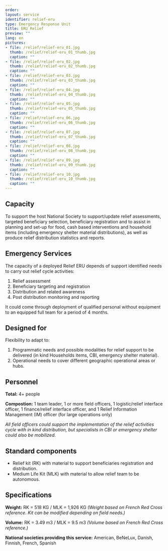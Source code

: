 ```yaml
---
order: 
layout: service
identifier: relief-eru
type: Emergency Response Unit
title: ERU Relief
preview: ""
lang: en
pictures:
- file: /relief/relief-eru_01.jpg
  thumb: /relief/relief-eru_01_thumb.jpg
  caption: ""
- file: /relief/relief-eru_02.jpg
  thumb: /relief/relief-eru_02_thumb.jpg
  caption: ""
- file: /relief/relief-eru_03.jpg
  thumb: /relief/relief-eru_03_thumb.jpg
  caption: ""
- file: /relief/relief-eru_04.jpg
  thumb: /relief/relief-eru_04_thumb.jpg
  caption: ""
- file: /relief/relief-eru_05.jpg
  thumb: /relief/relief-eru_05_thumb.jpg
  caption: ""
- file: /relief/relief-eru_06.jpg
  thumb: /relief/relief-eru_06_thumb.jpg
  caption: ""
- file: /relief/relief-eru_07.jpg
  thumb: /relief/relief-eru_07_thumb.jpg
  caption: ""
- file: /relief/relief-eru_08.jpg
  thumb: /relief/relief-eru_08_thumb.jpg
  caption: ""
- file: /relief/relief-eru_09.jpg
  thumb: /relief/relief-eru_09_thumb.jpg
  caption: ""
- file: /relief/relief-eru_10.jpg
  thumb: /relief/relief-eru_10_thumb.jpg
  caption: ""
---
```


## Capacity

To support the host National Society to support/update relief assessments, targeted beneficiary selection, beneficiary registration and to assist in planning and set-up for food, cash based interventions and household items (including emergency shelter material distributions), as well as produce relief distribution statistics and reports.

## Emergency Services

The capacity of a deployed Relief ERU depends of support identified needs to carry out relief cycle activities: 

1. Relief assessment
2. Beneficiary targeting and registration
3. Distribution and related awareness
4. Post distribution monitoring and reporting

It could come through deployment of qualified personal without equipment to an equipped full team for a period of 4 months.

## Designed for

Flexibility to adapt to:

1. Programmatic needs and possible modalities for relief support to be delivered (in kind Households items, CBI, emergency shelter material). 
2. Operational needs to cover different geographic operational areas or hubs.

## Personnel

**Total:** 4+ people

**Compostion:** 1 team leader, 1 or more field officers, 1 logistic/relief interface officer, 1 finance/relief interface officer, and 1 Relief Information Management (IM) officer (for large operations only)

_All field officers could support the implementation of the relief activities cycle with in kind distribution, but specialists in CBI or emergency shelter could also be mobilized._

## Standard components

- Relief kit (RK) with material to support beneficiaries registration and distribution.
- Medium Life Kit (MLK) with material to allow relief team to be autonomous.

## Specifications

**Weight:**  RK = 518 KG / MLK = 1,926 KG _(Weight based on French Red Cross reference. Kit can be modified depending on field needs.)_

**Volume:** RK = 3.49 m3 / MLK = 9.5 m3 _(Volume based on French Red Cross reference.)_

**National societies providing this service:** American, BeNeLux, Danish, Finnish, French, Spanish
